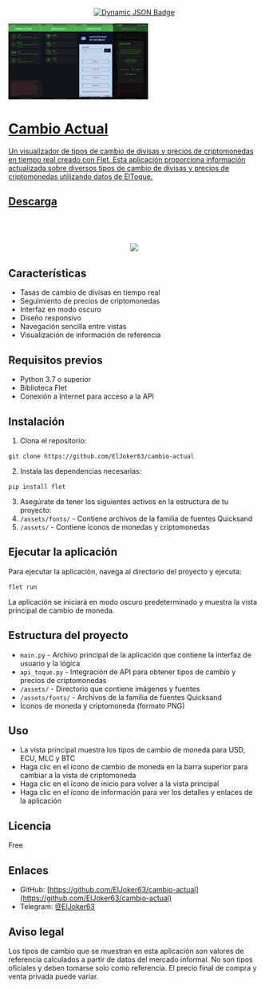 <p align="center"><a href="https://github.com//ElJoker63/Cambio-actual/releases/latest"><img alt="Dynamic JSON Badge" src="https://img.shields.io/badge/dynamic/json?url=https%3A%2F%2Fapi.github.com%2Frepos%2FElJoker63%2FCambio-actual%2Freleases%2Flatest&query=%24.tag_name&style=for-the-badge&label=RELEASE&color=green">

<img src='screenshots/1.jpg' width=70><img src='screenshots/2.jpg' width=70><img src='screenshots/3.jpg' width=70><img src='screenshots/4.jpg' width=70>

# Cambio Actual

Un visualizador de tipos de cambio de divisas y precios de criptomonedas en tiempo real creado con Flet. Esta aplicación proporciona información actualizada sobre diversos tipos de cambio de divisas y precios de criptomonedas utilizando datos de ElToque.

## Descarga
<div align="center">
    <a href="https://github.com/ElJoker63/cambio-actual/releases/download/v0.0.3/Cambio.Actual_0.0.3_202411121-windows-amd64.zip"><img src="https://raw.githubusercontent.com/ElJoker63/cambio-actual/refs/heads/main/screenshots/windows.png"></a><a href="https://github.com/ElJoker63/cambio-actual/releases/download/v0.0.3/app-release.apk"><img src="https://raw.githubusercontent.com/ElJoker63/cambio-actual/refs/heads/main/screenshots/android.png"></a><br>
<img src="https://img.shields.io/github/downloads/ElJoker63/cambio-actual/total?style=for-the-badge&label=Descargas&color=blue">
</div>

## Características

- Tasas de cambio de divisas en tiempo real
- Seguimiento de precios de criptomonedas
- Interfaz en modo oscuro
- Diseño responsivo
- Navegación sencilla entre vistas
- Visualización de información de referencia

## Requisitos previos

- Python 3.7 o superior
- Biblioteca Flet
- Conexión a Internet para acceso a la API

## Instalación

1. Clona el repositorio:

```plaintext
git clone https://github.com/ElJoker63/cambio-actual
```

2. Instala las dependencias necesarias:

```plaintext
pip install flet
```

3. Asegúrate de tener los siguientes activos en la estructura de tu proyecto:
4. `/assets/fonts/` - Contiene archivos de la familia de fuentes Quicksand
5. `/assets/` - Contiene íconos de monedas y criptomonedas

## Ejecutar la aplicación

Para ejecutar la aplicación, navega al directorio del proyecto y ejecuta:

```plaintext
flet run
```

La aplicación se iniciará en modo oscuro predeterminado y muestra la vista principal de cambio de moneda.

## Estructura del proyecto

- `main.py` - Archivo principal de la aplicación que contiene la interfaz de usuario y la lógica
- `api_toque.py` - Integración de API para obtener tipos de cambio y precios de criptomonedas
- `/assets/` - Directorio que contiene imágenes y fuentes
- `/assets/fonts/` - Archivos de la familia de fuentes Quicksand
- Íconos de moneda y criptomoneda (formato PNG)

## Uso

- La vista principal muestra los tipos de cambio de moneda para USD, ECU, MLC y BTC
- Haga clic en el ícono de cambio de moneda en la barra superior para cambiar a la vista de criptomoneda
- Haga clic en el ícono de inicio para volver a la vista principal
- Haga clic en el ícono de información para ver los detalles y enlaces de la aplicación

## Licencia

Free

## Enlaces

- GitHub: [https://github.com/ElJoker63/cambio-actual](https://github.com/ElJoker63/cambio-actual)
- Telegram: [@ElJoker63](https://t.me/ElJoker63)

## Aviso legal

Los tipos de cambio que se muestran en esta aplicación son valores de referencia calculados a partir de datos del mercado informal. No son tipos oficiales y deben tomarse solo como referencia. El precio final de compra y venta privada puede variar.
